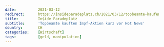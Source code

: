 ```yaml
---
date:          2021-03-12
redirect:      https://insideparadeplatz.ch/2021/03/12/topbeamte-kaufen-impf-aktien-kurz-vor-hot-news/
title:         In$ide Paradeplatz
subtitle:      'Topbeamte kauften Impf-Aktien kurz vor Hot News'
country:       CH
categories:    [Wirtschaft]
tags:          [geld, manipulation]
---
```

